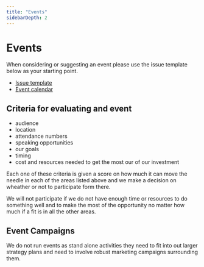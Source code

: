 ```yaml
---
title: "Events"
sidebarDepth: 2
---
```


# Events

When considering or suggesting an event please use the issue template below as your starting point.
- [Issue template](https://gitlab.com/meltano/marketing/marketing-general/-/blob/main/.gitlab/issue_templates/event.md)
- [Event calendar](https://calendar.google.com/calendar/embed?src=c_leig73ktuh9hhbic22h8a39mb4%40group.calendar.google.com&ctz=America%2FNew_York)

## Criteria for evaluating and event
* audience 
* location
* attendance numbers
* speaking opportunities
* our goals
* timing
* cost and resources needed to get the most our of our investment

Each one of these criteria is given a score on how much it can move the needle in each of the areas listed above and we make a decision on wheather or not to participate form there. 

We will not participate if we do not have enough time or resources to do something well and to make the most of the opportunity no matter how much if a fit is in all the other areas. 

## Event Campaigns
We do not run events as stand alone activities they need to fit into out larger strategy plans and need to involve robust marketing campaigns surrounding them. 





